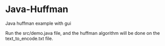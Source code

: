 # Java-Huffman
Java huffman example with gui


Run the src/demo.java  file, and the huffman algorithm 
will be done on the text_to_encode.txt  file.
